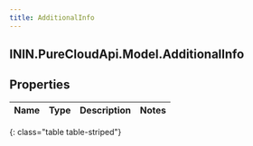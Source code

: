 ```yaml
---
title: AdditionalInfo
---
```

## ININ.PureCloudApi.Model.AdditionalInfo

## Properties

|Name | Type | Description | Notes|
|------------ | ------------- | ------------- | -------------|
{: class="table table-striped"}


